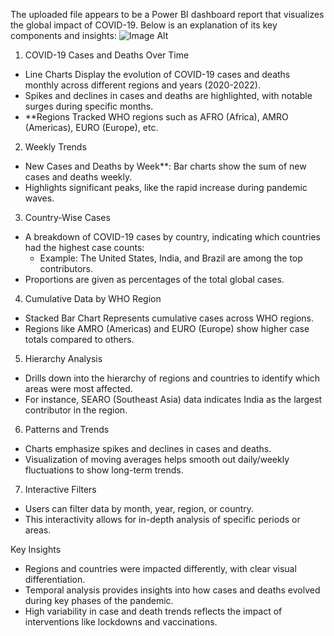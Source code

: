 The uploaded file appears to be a Power BI dashboard report that visualizes the global impact of COVID-19. Below is an explanation of its key components and insights:
![Image Alt](https://github.com/banelatika/powerbiprojcts/blob/a20439efd8780ef90e8a0415c4e211fef72d1bb9/1.jpg)

 1. COVID-19 Cases and Deaths Over Time
   - Line Charts Display the evolution of COVID-19 cases and deaths monthly across different regions and years (2020-2022).
   - Spikes and declines in cases and deaths are highlighted, with notable surges during specific months.
   - **Regions Tracked WHO regions such as AFRO (Africa), AMRO (Americas), EURO (Europe), etc.

 2. Weekly Trends
   - New Cases and Deaths by Week**: Bar charts show the sum of new cases and deaths weekly.
   - Highlights significant peaks, like the rapid increase during pandemic waves.

 3. Country-Wise Cases
   - A breakdown of COVID-19 cases by country, indicating which countries had the highest case counts:
     - Example: The United States, India, and Brazil are among the top contributors.
   - Proportions are given as percentages of the total global cases.

 4. Cumulative Data by WHO Region

   - Stacked Bar Chart Represents cumulative cases across WHO regions.
   - Regions like AMRO (Americas) and EURO (Europe) show higher case totals compared to others.

 5. Hierarchy Analysis
   - Drills down into the hierarchy of regions and countries to identify which areas were most affected.
   - For instance, SEARO (Southeast Asia) data indicates India as the largest contributor in the region.

 6. Patterns and Trends
   - Charts emphasize spikes and declines in cases and deaths.
   - Visualization of moving averages helps smooth out daily/weekly fluctuations to show long-term trends.

 7. Interactive Filters
   - Users can filter data by month, year, region, or country.
   - This interactivity allows for in-depth analysis of specific periods or areas.

 Key Insights
- Regions and countries were impacted differently, with clear visual differentiation.
- Temporal analysis provides insights into how cases and deaths evolved during key phases of the pandemic.
- High variability in case and death trends reflects the impact of interventions like lockdowns and vaccinations.


